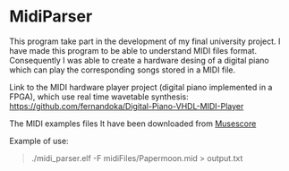 # MidiParser
This program take part in the development of my final university project. I have made this program to be able to understand MIDI files format. Consequently I was able to create a hardware desing of a digital piano which can play the corresponding songs stored in a MIDI file.

Link to the MIDI hardware player project (digital piano implemented in a FPGA), which use real time wavetable synthesis: https://github.com/fernandoka/Digital-Piano-VHDL-MIDI-Player

The MIDI examples files It have been downloaded from [Musescore](https://musescore.com/)

Example of use: 
> ./midi_parser.elf -F midiFiles/Papermoon.mid > output.txt
